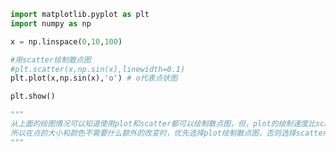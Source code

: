 
<BlogInfo title="7.绘制散点图" author="白日梦想猿" pv=0 read_times=0 pre_cost_time=0分14秒 category="matplotlib学习" tag_list="['matplotlib学习']" create_time="2020.04.26 14:35:55" update_time="2020.04.26 14:45:18" />

```python
import matplotlib.pyplot as plt
import numpy as np

x = np.linspace(0,10,100)

#用scatter绘制散点图
#plt.scatter(x,np.sin(x),linewidth=0.1)
plt.plot(x,np.sin(x),'o') # o代表点状图

plt.show()

"""
从上面的绘图情况可以知道使用plot和scatter都可以绘制散点图，但，plot的绘制速度比scatter快，
所以在点的大小和颜色不需要什么额外的改变时，优先选择plot绘制散点图，否则选择scatter绘制   
"""
```
